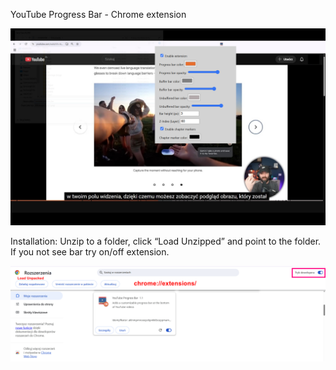 YouTube Progress Bar - Chrome extension

![youtube_progress_bar](image/youtube_progress_bar.jpg)

Installation:
Unzip to a folder, click “Load Unzipped” and point to the folder.
If you not see bar try on/off extension.

![installation](image/installation.png)
